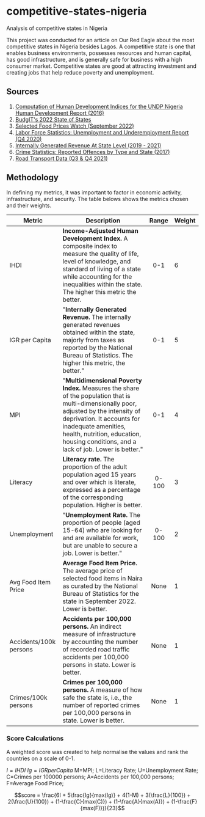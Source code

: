 # competitive-states-nigeria

 Analysis of competitive states in Nigeria

This project was conducted for an article on Our Red Eagle about the most competitive states in Nigeria besides Lagos. A competitive state is one that enables business environments, possesses resources and human capital, has good infrastructure, and is generally safe for business with a high consumer market. Competitive states are good at attracting investment and creating jobs that help reduce poverty and unemployment.

## Sources

1. [Computation of Human Development Indices for the UNDP Nigeria Human Development Report (2016)](/https://nigerianstat.gov.ng/elibrary/read/830/)
2. [BudgIT's 2022 State of States](/https://yourbudgit.com/wp-content/uploads/2022/10/2022-State-of-States-Report.pdf/)
3. [Selected Food Prices Watch (September 2022)](/https://nigerianstat.gov.ng/elibrary/read/1241247/)
4. [Labor Force Statistics: Unemployment and Underemployment Report (Q4 2020)](/https://nigerianstat.gov.ng/elibrary/read/1238/)
5. [Internally Generated Revenue At State Level (2019 - 2021)](/https://nigerianstat.gov.ng/elibrary/read/1241239/)
6. [Crime Statistics: Reported Offences by Type and State (2017)](/https://nigerianstat.gov.ng/elibrary/read/786/)
7. [Road Transport Data (Q3 & Q4 2021)](/https://nigerianstat.gov.ng/elibrary/read/1241145/)

## Methodology

In defining my metrics, it was important to factor in economic activity, infrastructure, and security. The table belows shows the metrics chosen and their weights. 

|Metric|Description|Range|Weight|
|-------------------|-------------------|:----------------:|----------------|
|IHDI|**Income-Adjusted Human Development Index.** A composite index to measure the quality of life, level of knowledge, and standard of living of a state while accounting for the inequalities within the state. The higher this metric the better.|0-1|6|
|IGR per Capita | "**Internally Generated Revenue.** The internally generated revenues obtained within the state, majorly from taxes as reported by the National Bureau of Statistics. The higher this metric, the better."|0-1|5|
|MPI|"**Multidimensional Poverty Index.** Measures the share of the population that is multi-dimensionally poor, adjusted by the intensity of deprivation. It accounts for inadequate amenities, health, nutrition, education, housing conditions, and a lack of job. Lower is better."|0-1|4|
|Literacy|**Literacy rate.** The proportion of the adult population aged 15 years and over which is literate, expressed as a percentage of the corresponding population. Higher is better.|0-100|3|
|Unemployment|"**Unemployment Rate.** The proportion of people (aged 15-64) who are looking for and are available for work, but are unable to secure a job. Lower is better."|0-100|2|
|Avg Food Item Price|**Average Food Item Price.** The average price of selected food items in Naira as curated by the National Bureau of Statistics for the state in September 2022. Lower is better.|None|1|
|Accidents/100k persons|**Accidents per 100,000 persons.** An indirect measure of infrastructure by accounting the number of recorded road traffic accidents per 100,000 persons in state. Lower is better.|None|1|
|Crimes/100k persons|**Crimes per 100,000 persons.** A measure of how safe the state is, i.e., the number of reported crimes per 100,000 persons in state. Lower is better.|None|1|

### Score Calculations

A weighted score was created to help normalise the values and rank the countries on a scale of 0-1. 

$I=IHDI$
$Ig=IGR per Capita$
M=MPI;
L=Literacy Rate;
U=Unemployment Rate;
C=Crimes per 100000 persons;
A=Accidents per 100,000 persons;
F=Average Food Price;
```math
score = \frac{6I + 5\frac{Ig}{max(Ig)} + 4(1-M) + 3(\frac{L}{100}) + 2(\frac{U}{100}) + (1-\frac{C}{max(C)}) + (1-\frac{A}{max(A)}) + (1-\frac{F}{max(F)})}{23}
```
